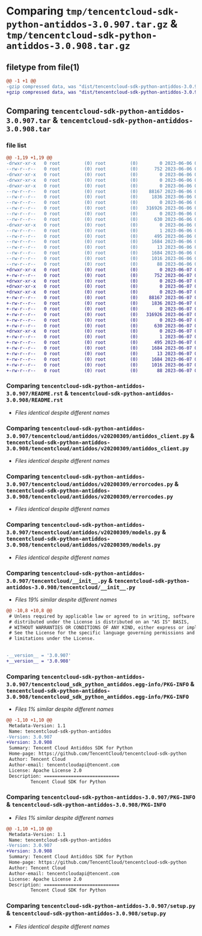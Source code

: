 # Comparing `tmp/tencentcloud-sdk-python-antiddos-3.0.907.tar.gz` & `tmp/tencentcloud-sdk-python-antiddos-3.0.908.tar.gz`

## filetype from file(1)

```diff
@@ -1 +1 @@
-gzip compressed data, was "dist/tencentcloud-sdk-python-antiddos-3.0.907.tar", last modified: Tue Jun  6 02:18:05 2023, max compression
+gzip compressed data, was "dist/tencentcloud-sdk-python-antiddos-3.0.908.tar", last modified: Wed Jun  7 00:15:56 2023, max compression
```

## Comparing `tencentcloud-sdk-python-antiddos-3.0.907.tar` & `tencentcloud-sdk-python-antiddos-3.0.908.tar`

### file list

```diff
@@ -1,19 +1,19 @@
-drwxr-xr-x   0 root         (0) root         (0)        0 2023-06-06 02:18:05.000000 tencentcloud-sdk-python-antiddos-3.0.907/
--rw-r--r--   0 root         (0) root         (0)      752 2023-06-06 02:18:04.000000 tencentcloud-sdk-python-antiddos-3.0.907/README.rst
-drwxr-xr-x   0 root         (0) root         (0)        0 2023-06-06 02:18:05.000000 tencentcloud-sdk-python-antiddos-3.0.907/tencentcloud/
-drwxr-xr-x   0 root         (0) root         (0)        0 2023-06-06 02:18:05.000000 tencentcloud-sdk-python-antiddos-3.0.907/tencentcloud/antiddos/
-drwxr-xr-x   0 root         (0) root         (0)        0 2023-06-06 02:18:05.000000 tencentcloud-sdk-python-antiddos-3.0.907/tencentcloud/antiddos/v20200309/
--rw-r--r--   0 root         (0) root         (0)    88167 2023-06-06 02:18:04.000000 tencentcloud-sdk-python-antiddos-3.0.907/tencentcloud/antiddos/v20200309/antiddos_client.py
--rw-r--r--   0 root         (0) root         (0)     1836 2023-06-06 02:18:04.000000 tencentcloud-sdk-python-antiddos-3.0.907/tencentcloud/antiddos/v20200309/errorcodes.py
--rw-r--r--   0 root         (0) root         (0)        0 2023-06-06 02:18:04.000000 tencentcloud-sdk-python-antiddos-3.0.907/tencentcloud/antiddos/v20200309/__init__.py
--rw-r--r--   0 root         (0) root         (0)   316926 2023-06-06 02:18:04.000000 tencentcloud-sdk-python-antiddos-3.0.907/tencentcloud/antiddos/v20200309/models.py
--rw-r--r--   0 root         (0) root         (0)        0 2023-06-06 02:18:04.000000 tencentcloud-sdk-python-antiddos-3.0.907/tencentcloud/antiddos/__init__.py
--rw-r--r--   0 root         (0) root         (0)      630 2023-06-06 02:18:04.000000 tencentcloud-sdk-python-antiddos-3.0.907/tencentcloud/__init__.py
-drwxr-xr-x   0 root         (0) root         (0)        0 2023-06-06 02:18:05.000000 tencentcloud-sdk-python-antiddos-3.0.907/tencentcloud_sdk_python_antiddos.egg-info/
--rw-r--r--   0 root         (0) root         (0)        1 2023-06-06 02:18:05.000000 tencentcloud-sdk-python-antiddos-3.0.907/tencentcloud_sdk_python_antiddos.egg-info/dependency_links.txt
--rw-r--r--   0 root         (0) root         (0)      495 2023-06-06 02:18:05.000000 tencentcloud-sdk-python-antiddos-3.0.907/tencentcloud_sdk_python_antiddos.egg-info/SOURCES.txt
--rw-r--r--   0 root         (0) root         (0)     1684 2023-06-06 02:18:05.000000 tencentcloud-sdk-python-antiddos-3.0.907/tencentcloud_sdk_python_antiddos.egg-info/PKG-INFO
--rw-r--r--   0 root         (0) root         (0)       13 2023-06-06 02:18:05.000000 tencentcloud-sdk-python-antiddos-3.0.907/tencentcloud_sdk_python_antiddos.egg-info/top_level.txt
--rw-r--r--   0 root         (0) root         (0)     1684 2023-06-06 02:18:05.000000 tencentcloud-sdk-python-antiddos-3.0.907/PKG-INFO
--rw-r--r--   0 root         (0) root         (0)     1016 2023-06-06 02:18:04.000000 tencentcloud-sdk-python-antiddos-3.0.907/setup.py
--rw-r--r--   0 root         (0) root         (0)       88 2023-06-06 02:18:05.000000 tencentcloud-sdk-python-antiddos-3.0.907/setup.cfg
+drwxr-xr-x   0 root         (0) root         (0)        0 2023-06-07 00:15:56.000000 tencentcloud-sdk-python-antiddos-3.0.908/
+-rw-r--r--   0 root         (0) root         (0)      752 2023-06-07 00:15:53.000000 tencentcloud-sdk-python-antiddos-3.0.908/README.rst
+drwxr-xr-x   0 root         (0) root         (0)        0 2023-06-07 00:15:56.000000 tencentcloud-sdk-python-antiddos-3.0.908/tencentcloud/
+drwxr-xr-x   0 root         (0) root         (0)        0 2023-06-07 00:15:56.000000 tencentcloud-sdk-python-antiddos-3.0.908/tencentcloud/antiddos/
+drwxr-xr-x   0 root         (0) root         (0)        0 2023-06-07 00:15:56.000000 tencentcloud-sdk-python-antiddos-3.0.908/tencentcloud/antiddos/v20200309/
+-rw-r--r--   0 root         (0) root         (0)    88167 2023-06-07 00:15:54.000000 tencentcloud-sdk-python-antiddos-3.0.908/tencentcloud/antiddos/v20200309/antiddos_client.py
+-rw-r--r--   0 root         (0) root         (0)     1836 2023-06-07 00:15:54.000000 tencentcloud-sdk-python-antiddos-3.0.908/tencentcloud/antiddos/v20200309/errorcodes.py
+-rw-r--r--   0 root         (0) root         (0)        0 2023-06-07 00:15:54.000000 tencentcloud-sdk-python-antiddos-3.0.908/tencentcloud/antiddos/v20200309/__init__.py
+-rw-r--r--   0 root         (0) root         (0)   316926 2023-06-07 00:15:54.000000 tencentcloud-sdk-python-antiddos-3.0.908/tencentcloud/antiddos/v20200309/models.py
+-rw-r--r--   0 root         (0) root         (0)        0 2023-06-07 00:15:54.000000 tencentcloud-sdk-python-antiddos-3.0.908/tencentcloud/antiddos/__init__.py
+-rw-r--r--   0 root         (0) root         (0)      630 2023-06-07 00:15:53.000000 tencentcloud-sdk-python-antiddos-3.0.908/tencentcloud/__init__.py
+drwxr-xr-x   0 root         (0) root         (0)        0 2023-06-07 00:15:56.000000 tencentcloud-sdk-python-antiddos-3.0.908/tencentcloud_sdk_python_antiddos.egg-info/
+-rw-r--r--   0 root         (0) root         (0)        1 2023-06-07 00:15:56.000000 tencentcloud-sdk-python-antiddos-3.0.908/tencentcloud_sdk_python_antiddos.egg-info/dependency_links.txt
+-rw-r--r--   0 root         (0) root         (0)      495 2023-06-07 00:15:56.000000 tencentcloud-sdk-python-antiddos-3.0.908/tencentcloud_sdk_python_antiddos.egg-info/SOURCES.txt
+-rw-r--r--   0 root         (0) root         (0)     1684 2023-06-07 00:15:56.000000 tencentcloud-sdk-python-antiddos-3.0.908/tencentcloud_sdk_python_antiddos.egg-info/PKG-INFO
+-rw-r--r--   0 root         (0) root         (0)       13 2023-06-07 00:15:56.000000 tencentcloud-sdk-python-antiddos-3.0.908/tencentcloud_sdk_python_antiddos.egg-info/top_level.txt
+-rw-r--r--   0 root         (0) root         (0)     1684 2023-06-07 00:15:56.000000 tencentcloud-sdk-python-antiddos-3.0.908/PKG-INFO
+-rw-r--r--   0 root         (0) root         (0)     1016 2023-06-07 00:15:53.000000 tencentcloud-sdk-python-antiddos-3.0.908/setup.py
+-rw-r--r--   0 root         (0) root         (0)       88 2023-06-07 00:15:56.000000 tencentcloud-sdk-python-antiddos-3.0.908/setup.cfg
```

### Comparing `tencentcloud-sdk-python-antiddos-3.0.907/README.rst` & `tencentcloud-sdk-python-antiddos-3.0.908/README.rst`

 * *Files identical despite different names*

### Comparing `tencentcloud-sdk-python-antiddos-3.0.907/tencentcloud/antiddos/v20200309/antiddos_client.py` & `tencentcloud-sdk-python-antiddos-3.0.908/tencentcloud/antiddos/v20200309/antiddos_client.py`

 * *Files identical despite different names*

### Comparing `tencentcloud-sdk-python-antiddos-3.0.907/tencentcloud/antiddos/v20200309/errorcodes.py` & `tencentcloud-sdk-python-antiddos-3.0.908/tencentcloud/antiddos/v20200309/errorcodes.py`

 * *Files identical despite different names*

### Comparing `tencentcloud-sdk-python-antiddos-3.0.907/tencentcloud/antiddos/v20200309/models.py` & `tencentcloud-sdk-python-antiddos-3.0.908/tencentcloud/antiddos/v20200309/models.py`

 * *Files identical despite different names*

### Comparing `tencentcloud-sdk-python-antiddos-3.0.907/tencentcloud/__init__.py` & `tencentcloud-sdk-python-antiddos-3.0.908/tencentcloud/__init__.py`

 * *Files 19% similar despite different names*

```diff
@@ -10,8 +10,8 @@
 # Unless required by applicable law or agreed to in writing, software
 # distributed under the License is distributed on an "AS IS" BASIS,
 # WITHOUT WARRANTIES OR CONDITIONS OF ANY KIND, either express or implied.
 # See the License for the specific language governing permissions and
 # limitations under the License.
 
 
-__version__ = '3.0.907'
+__version__ = '3.0.908'
```

### Comparing `tencentcloud-sdk-python-antiddos-3.0.907/tencentcloud_sdk_python_antiddos.egg-info/PKG-INFO` & `tencentcloud-sdk-python-antiddos-3.0.908/tencentcloud_sdk_python_antiddos.egg-info/PKG-INFO`

 * *Files 1% similar despite different names*

```diff
@@ -1,10 +1,10 @@
 Metadata-Version: 1.1
 Name: tencentcloud-sdk-python-antiddos
-Version: 3.0.907
+Version: 3.0.908
 Summary: Tencent Cloud Antiddos SDK for Python
 Home-page: https://github.com/TencentCloud/tencentcloud-sdk-python
 Author: Tencent Cloud
 Author-email: tencentcloudapi@tencent.com
 License: Apache License 2.0
 Description: ============================
         Tencent Cloud SDK for Python
```

### Comparing `tencentcloud-sdk-python-antiddos-3.0.907/PKG-INFO` & `tencentcloud-sdk-python-antiddos-3.0.908/PKG-INFO`

 * *Files 1% similar despite different names*

```diff
@@ -1,10 +1,10 @@
 Metadata-Version: 1.1
 Name: tencentcloud-sdk-python-antiddos
-Version: 3.0.907
+Version: 3.0.908
 Summary: Tencent Cloud Antiddos SDK for Python
 Home-page: https://github.com/TencentCloud/tencentcloud-sdk-python
 Author: Tencent Cloud
 Author-email: tencentcloudapi@tencent.com
 License: Apache License 2.0
 Description: ============================
         Tencent Cloud SDK for Python
```

### Comparing `tencentcloud-sdk-python-antiddos-3.0.907/setup.py` & `tencentcloud-sdk-python-antiddos-3.0.908/setup.py`

 * *Files identical despite different names*

